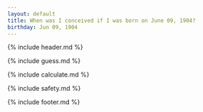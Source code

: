 ```yaml
---
layout: default
title: When was I conceived if I was born on June 09, 1904?
birthday: Jun 09, 1904
---
```


{% include header.md %}

{% include guess.md %}

{% include calculate.md %}

{% include safety.md %}

{% include footer.md %}



